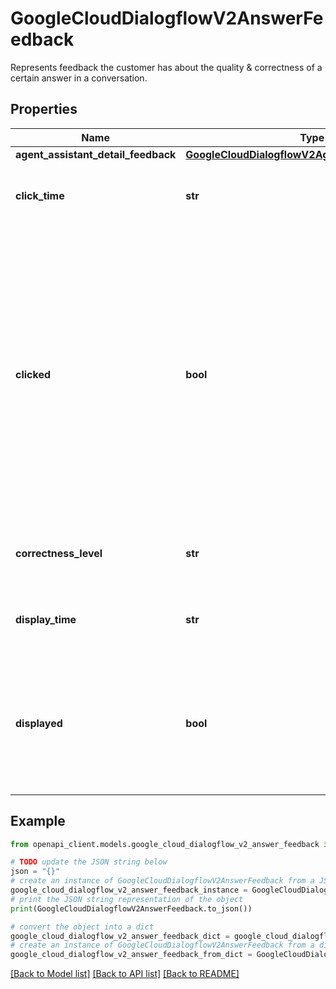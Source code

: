 # GoogleCloudDialogflowV2AnswerFeedback

Represents feedback the customer has about the quality & correctness of a certain answer in a conversation.

## Properties

Name | Type | Description | Notes
------------ | ------------- | ------------- | -------------
**agent_assistant_detail_feedback** | [**GoogleCloudDialogflowV2AgentAssistantFeedback**](GoogleCloudDialogflowV2AgentAssistantFeedback.md) |  | [optional] 
**click_time** | **str** | Time when the answer/item was clicked. | [optional] 
**clicked** | **bool** | Indicates whether the answer/item was clicked by the human agent or not. Default to false. For knowledge search and knowledge assist, the answer record is considered to be clicked if the answer was copied or any URI was clicked. | [optional] 
**correctness_level** | **str** | The correctness level of the specific answer. | [optional] 
**display_time** | **str** | Time when the answer/item was displayed. | [optional] 
**displayed** | **bool** | Indicates whether the answer/item was displayed to the human agent in the agent desktop UI. Default to false. | [optional] 

## Example

```python
from openapi_client.models.google_cloud_dialogflow_v2_answer_feedback import GoogleCloudDialogflowV2AnswerFeedback

# TODO update the JSON string below
json = "{}"
# create an instance of GoogleCloudDialogflowV2AnswerFeedback from a JSON string
google_cloud_dialogflow_v2_answer_feedback_instance = GoogleCloudDialogflowV2AnswerFeedback.from_json(json)
# print the JSON string representation of the object
print(GoogleCloudDialogflowV2AnswerFeedback.to_json())

# convert the object into a dict
google_cloud_dialogflow_v2_answer_feedback_dict = google_cloud_dialogflow_v2_answer_feedback_instance.to_dict()
# create an instance of GoogleCloudDialogflowV2AnswerFeedback from a dict
google_cloud_dialogflow_v2_answer_feedback_from_dict = GoogleCloudDialogflowV2AnswerFeedback.from_dict(google_cloud_dialogflow_v2_answer_feedback_dict)
```
[[Back to Model list]](../README.md#documentation-for-models) [[Back to API list]](../README.md#documentation-for-api-endpoints) [[Back to README]](../README.md)


